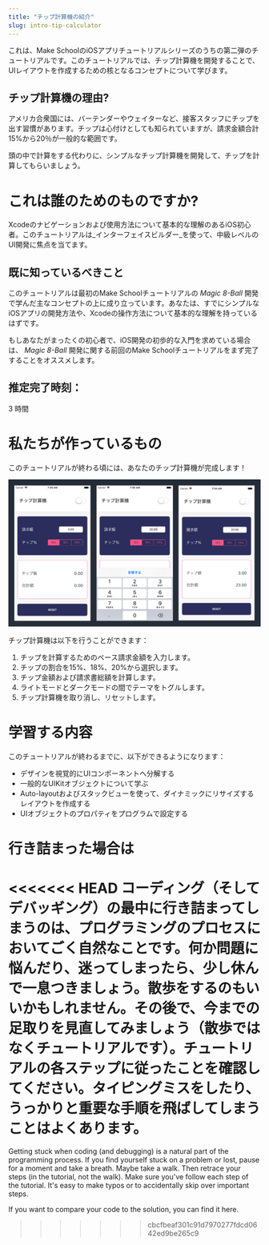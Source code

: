 ```yaml
---
title: "チップ計算機の紹介"
slug: intro-tip-calculator
---
```


これは、Make SchoolのiOSアプリチュートリアルシリーズのうちの第二弾のチュートリアルです。このチュートリアルでは、チップ計算機を開発することで、UIレイアウトを作成するための核となるコンセプトについて学びます。

## チップ計算機の理由?

アメリカ合衆国には、バーテンダーやウェイターなど、接客スタッフにチップを出す習慣があります。チップは心付けとしても知られていますが、請求金額合計15%から20％が一般的な範囲です。

頭の中で計算をする代わりに、シンプルなチップ計算機を開発して、チップを計算してもらいましょう。

# これは誰のためのものですか?

Xcodeのナビゲーションおよび使用方法について基本的な理解のあるiOS初心者。このチュートリアルは_インターフェイスビルダー_を使って、中級レベルのUI開発に焦点を当てます。

## 既に知っているべきこと

このチュートリアルは最初のMake Schoolチュートリアルの _Magic 8-Ball_ 開発で学んだ主なコンセプトの上に成り立っています。あなたは、すでにシンプルなiOSアプリの開発方法や、Xcodeの操作方法について基本的な理解を持っているはずです。

もしあなたがまったくの初心者で、iOS開発の初歩的な入門を求めている場合は、 _Magic 8-Ball_ 開発に関する前回のMake Schoolチュートリアルをまず完了することをオススメします。

## 推定完了時刻：

3 時間

# 私たちが作っているもの

このチュートリアルが終わる頃には、あなたのチップ計算機が完成します！

![Light Flow](assets/light_flow.png)

チップ計算機は以下を行うことができます：

1. チップを計算するためのベース請求金額を入力します。
2. チップの割合を15%、18%、20%から選択します。
3. チップ金額および請求書総額を計算します。
4. ライトモードとダークモードの間でテーマをトグルします。
5. チップ計算機を取り消し、リセットします。

# 学習する内容

このチュートリアルが終わるまでに、以下ができるようになります：

- デザインを視覚的にUIコンポーネントへ分解する
- 一般的なUIKitオブジェクトについて学ぶ
- Auto-layoutおよびスタックビューを使って、ダイナミックにリサイズするレイアウトを作成する
- UIオブジェクトのプロパティをプログラムで設定する

# 行き詰まった場合は

<<<<<<< HEAD
コーディング（そしてデバッギング）の最中に行き詰まってしまうのは、プログラミングのプロセスにおいてごく自然なことです。何か問題に悩んだり、迷ってしまったら、少し休んで一息つきましょう。散歩をするのもいいかもしれません。その後で、今までの足取りを見直してみましょう（散歩ではなくチュートリアルです）。チュートリアルの各ステップに従ったことを確認してください。タイピングミスをしたり、うっかりと重要な手順を飛ばしてしまうことはよくあります。
=======
Getting stuck when coding (and debugging) is a natural part of the programming process. If you find yourself stuck on a problem or lost, pause for a moment and take a breath. Maybe take a walk. Then retrace your steps (in the tutorial, not the walk). Make sure you've follow each step of the tutorial. It's easy to make typos or to accidentally skip over important steps.

If you want to compare your code to the solution, you can find it here.

<!-- TODO: insert link to github repo -->
>>>>>>> cbcfbeaf301c91d7970277fdcd0642ed9be265c9
